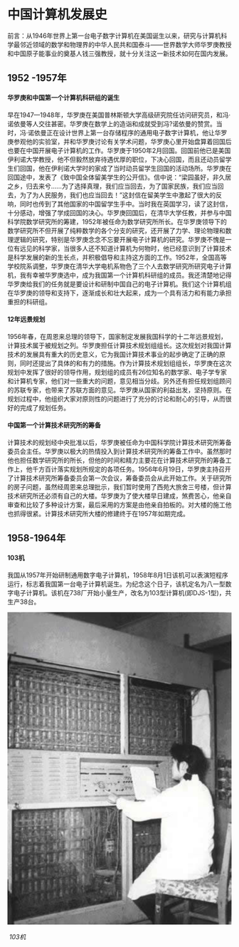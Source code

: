 # 中国计算机发展史

前言：从1946年世界上第一台电子数字计算机在美国诞生以来，研究与计算机科学最邻近领域的数学和物理界的中华人民共和国泰斗——世界数学大师华罗庚教授和中国原子能事业的奠基人钱三强教授，就十分关注这一新技术如何在国内发展。

## 1952 -1957年

#### 华罗庚和中国第一个计算机科研组的诞生

​		早在1947—1948年，华罗庚在美国普林斯顿大学高级研究院任访问研究员，和冯·诺依曼等人交往甚密。华罗庚在数学上的造诣和成就受到冯?诺依曼的赞赏。当时，冯·诺依曼正在设计世界上第一台存储程序的通用电子数字计算机，他让华罗庚参观他的实验室，并和华罗庚讨论有关学术问题，华罗庚心里开始盘算着回国后也要在中国开展电子计算机的工作。华罗庚于1950年2月回国。回国前他已是美国伊利诺大学教授，他不但毅然放弃待遇优厚的职位，下决心回国，而且还动员留学生们回国，他在伊利诺大学时的家成了当时动员留学生回国的活动场所。华罗庚在回国途中，发表了《致中国全体留美学生的公开信》。信中说：“梁园虽好，非久居之乡，归去来兮……为了选择真理，我们应当回去，为了国家民族，我们应当回去，为了为人民服务，我们也应当回去！”这封信在留美学生中激起了很大的反响，同时也传到了其他国家的中国留学生手中。当时我在英国学习，读了这封信，十分感动，增强了学成回国的决心。华罗庚回国后，在清华大学任教，并参与中国科学院数学研究所的筹建，1952年被任命为数学研究所所长。在华罗庚领导下的数学研究所不但开展了纯粹数学的各个分支的研究，还开展了力学、理论物理和数理逻辑的研究，特别是华罗庚念念不忘要开展电子计算机的研究。华罗庚不愧是一位有远见的科学家，当很多人还不知道计算机为何物时，他已经意识到了计算技术是科学发展的新的生长点，并积极倡导和主持这方面的工作。1952年，全国高等学校院系调整，华罗庚在清华大学电机系物色了三个人去数学研究所研究电子计算机，我有幸被华罗庚选中，成为我国第一个计算机科研组的成员。我还清楚地记得华罗庚给我们的任务就是要设计和研制中国自己的电子计算机。我们这个计算机组在华罗庚的领导和支持下，逐渐成长和壮大起来，成为一个具有活力和有能力承担重担的科研组。

#### 12年远景规划

​	1956年春，在周恩来总理的领导下，国家制定发展我国科学的十二年远景规划，计算技术属于被规划之列。华罗庚担任计算技术规划组组长。这次规划对我国计算技术的发展具有重大的历史意义，它为我国计算技术事业的起步确定了正确的原则，同时还提出了具体的和有力的措施。作为计算技术规划组组长，华罗庚在这次规划中发挥了很好的领导作用，规划组的成员有26位知名的数学家、电子学专家和计算机专家，他们对一些重大的问题，意见相当分歧。另外还有担任规划组顾问的苏联专家，也带来了苏联方面的意见。华罗庚从国家的利益出发，坚持原则。在规划过程中，他组织大家对原则性的问题进行了充分的讨论和耐心的引导，从而很好的完成了规划任务。

#### 中国第一个计算技术研究所的筹备

​	计算技术的规划经中央批准以后，华罗庚被任命为中国科学院计算技术研究所筹备委员会主任。华罗庚以极大的热情投入到计算技术研究所的筹备工作中。虽然那时他也担任数学研究所的所长，但他的时间和精力主要花在计算技术研究所的筹备工作上，他千方百计落实规划所规定的各项任务。1956年6月19日，华罗庚主持召开了计算技术研究所筹备委员会第一次会议，筹备委员会从此开始工作。关于研究所的房子问题，虽然经周恩来总理批示，我们暂时使用了西苑大旅舍三号楼，但计算技术研究所还必须有自己的大楼。华罗庚为了使大楼早日建成，煞费苦心，他亲自审查和比较了多种设计方案，最后采用的方案是由他亲自拍板的。对大楼的施工他也抓得很紧。计算技术研究所大楼的修建终于在1957年如期完成。

## 1958-1964年

#### 103机

​	我国从1957年开始研制通用数字电子计算机，1958年8月1日该机可以表演短程序运行，标志着我国第一台电子计算机诞生。为纪念这个日子，该机定名为八一型数字电子计算机。该机在738厂开始小量生产，改名为103型计算机(即DJS-1型)，共生产38台。

![](https://github.com/Mors20/Hello-World/blob/main/img/103.png)

​										                      *103机*



